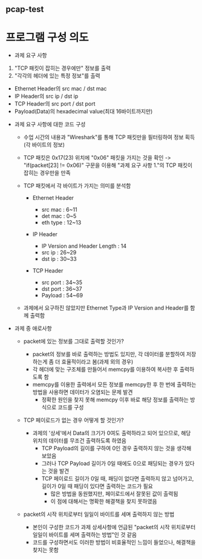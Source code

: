 ## pcap-test

프로그램 구성 의도
==================
* 과제 요구 사항 
1. "TCP 패킷이 잡히는 경우에만" 정보를 출력
2. "각각의 헤더에 있는 특정 정보"를 출력
  - Ethernet Header의 src mac / dst mac
  - IP Header의 src ip / dst ip
  - TCP Header의 src port / dst port
  - Payload(Data)의 hexadecimal value(최대 16바이트까지만)

* 과제 요구 사항에 대한 코드 구성

  - 수업 시간의 내용과 "Wireshark"를 통해 TCP 패킷만을 필터링하여 정보 획득(각 바이트의 정보)
  
  - TCP 패킷은 0x17(23) 위치에 "0x06" 패킷을 가지는 것을 확인
    -> "if(packet[23] != 0x06)" 구문을 이용해 "과제 요구 사항 1."의 TCP 패킷이 잡히는 경우만을 만족
  - TCP 패킷에서 각 바이트가 가지는 의미를 분석함
    - Ethernet Header
      - src mac : 6~11
      - det mac : 0~5
      - eth type : 12~13
  
    - IP Header
      - IP Version and Header Length : 14
      - src ip : 26~29
      - dst ip : 30~33
  
    - TCP Header
      - src port : 34~35
      - dst port : 36~37
      - Payload  : 54~69
  
  - 과제에서 요구하진 않았지만 Ethernet Type과 IP Version and Header를 함께 출력함

* 과제 중 애로사항

  - packet에 있는 정보를 그대로 출력할 것인가?
    - packet의 정보를 바로 출력하는 방법도 있지만, 각 데이터를 분할하여 저장하는게 좀 더 효율적이라고 봄(과제 외의 경우)
    - 각 헤더에 맞는 구조체를 만들어서 memcpy를 이용하여 복사한 후 출력하도록 함
    - memcpy를 이용한 출력에서 모든 정보를 memcpy한 후 한 번에 출력하는 방법을 사용하면 데이터가 오염되는 문제 발견
      - 정확한 원인을 찾지 못해 memcpy 이후 바로 해당 정보를 출력하는 방식으로 코드를 구성
      
  - TCP 페이로드가 없는 경우 어떻게 할 것인가?
    - 과제의 '상세'에서 Data의 크기가 0여도 출력하라고 되어 있으므로, 해당 위치의 데이터를 무조건 출력하도록 하였음
      - TCP Payload의 길이를 구하여 0인 경우 출력하지 않는 것을 생각해 보았음
      - 그러나 TCP Payload 길이가 0일 때에도 0으로 패딩되는 경우가 있다는 것을 발견
      - TCP 페이로드 길이가 0일 때, 패딩이 없다면 출력하지 않고 넘어가고, 길이가 0일 때 패딩이 있다면 출력하는 코드가 필요
        - 많은 방법을 동원했지만, 페이로드에서 잘못된 값이 출력됨 
        - 이 점에 대해서는 명확한 해결책을 찾지 못하였음
    
  - packet의 시작 위치로부터 일일이 바이트를 세며 출력하지 않는 방법
    - 본인이 구성한 코드가 과제 상세사항에 언급된 "packet의 시작 위치로부터 일일이 바이트를 세며 출력하는 방법"인 것 같음
    - 코드를 구성하면서도 이러한 방법이 비효율적인 느낌이 들었으나, 해결책을 찾지는 못함
 
